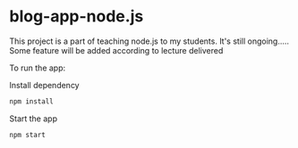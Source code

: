 # blog-app-node.js

This project is a part of teaching node.js to my students. It's still ongoing..... Some feature will be added according to lecture delivered


To run the app:

Install dependency
```Javascript
npm install
```

Start the app
```Javascript
npm start
```
